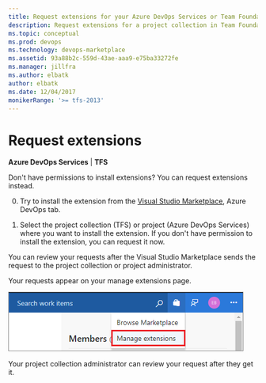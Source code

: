 ```yaml
---
title: Request extensions for your Azure DevOps Services or Team Foundation Server (TFS) project
description: Request extensions for a project collection in Team Foundation Server or project in Azure DevOps Services
ms.topic: conceptual
ms.prod: devops
ms.technology: devops-marketplace
ms.assetid: 93a88b2c-559d-43ae-aaa9-e75ba33272fe
ms.manager: jillfra
ms.author: elbatk
author: elbatk
ms.date: 12/04/2017
monikerRange: '>= tfs-2013'
---
```


 

# Request extensions

**Azure DevOps Services** | **TFS**

Don't have permissions to install extensions? You can request extensions instead.

0. Try to install the extension from the [Visual Studio Marketplace](https://marketplace.visualstudio.com/), Azure DevOps tab.

1. Select the project collection (TFS) or project (Azure DevOps Services) where you want to install the extension. If you don't have permission to install the extension, you can request it now.

You can review your requests after the Visual Studio Marketplace sends the request to the project collection or project administrator.

Your requests appear on your manage extensions page.

![Manage extensions](_img/manage-extensions-vsts.png)

Your project collection administrator can review your request after they get it.
